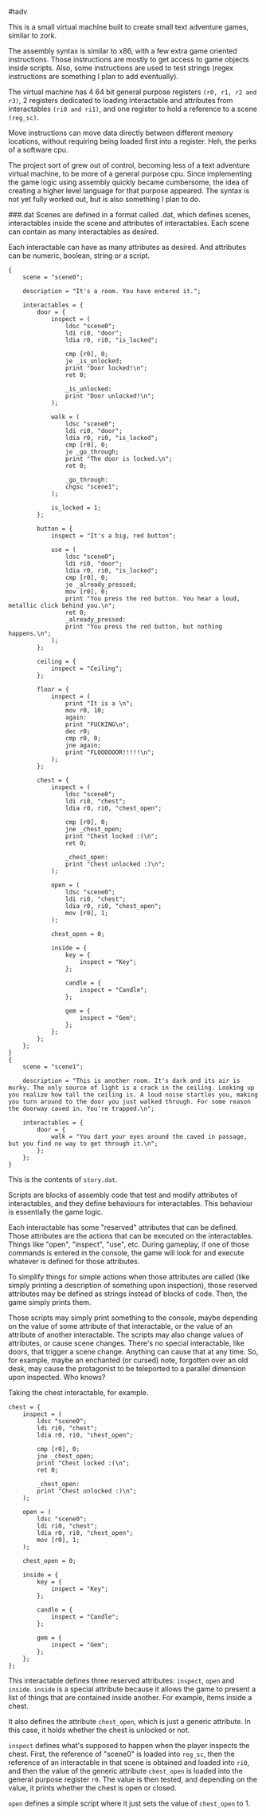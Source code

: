 #tadv

This is a small virtual machine built to create small text adventure games, similar to zork.

The assembly syntax is similar to x86, with a few extra game oriented instructions. Those instructions are mostly to get access to game objects inside scripts. Also, some instructions are used to test strings (regex instructions are something I plan to add eventually).

The virtual machine has 4 64 bit general purpose registers `(r0, r1, r2 and r3)`, 2 registers dedicated to loading interactable and attributes from interactables `(ri0 and ri1)`, and one register to hold a reference to a scene `(reg_sc)`.

Move instructions can move data directly between different memory locations, without requiring being loaded first into a register. Heh, the perks of a software cpu.

The project sort of grew out of control, becoming less of a text adventure virtual machine, to be more of a general purpose cpu. Since implementing the game logic using assembly quickly became cumbersome, the idea of creating a higher level language for that purpose appeared. The syntax is not yet fully worked out, but is also something I plan to do. 


###.dat
Scenes are defined in a format called .dat, which defines scenes, interactables inside the scene and attributes of interactables. Each scene can contain as many interactables as desired. 

Each interactable can have as many attributes as desired. And attributes can be numeric, boolean, string or a script. 


```
{
    scene = "scene0";

    description = "It's a room. You have entered it.";
    
    interactables = {
        door = {
            inspect = (
                ldsc "scene0";
                ldi ri0, "door";
                ldia r0, ri0, "is_locked";

                cmp [r0], 0;
                je _is_unlocked;
                print "Door locked!\n";
                ret 0;

                _is_unlocked:
                print "Door unlocked!\n";
            );

            walk = (
                ldsc "scene0";
                ldi ri0, "door";
                ldia r0, ri0, "is_locked";
                cmp [r0], 0;
                je _go_through;
                print "The door is locked.\n";
                ret 0;

                _go_through:
                chgsc "scene1";
            );

            is_locked = 1;
        };

        button = {
            inspect = "It's a big, red button";

            use = (
                ldsc "scene0";
                ldi ri0, "door";
                ldia r0, ri0, "is_locked";
                cmp [r0], 0;
                je _already_pressed;
                mov [r0], 0;
                print "You press the red button. You hear a loud, metallic click behind you.\n";
                ret 0;
                _already_pressed:
                print "You press the red button, but nothing happens.\n";
            );
        };

        ceiling = {
            inspect = "Ceiling";
        };

        floor = {
            inspect = (
                print "It is a \n";
                mov r0, 10;
                again:
                print "FUCKING\n";
                dec r0;
                cmp r0, 0;
                jne again;
                print "FLOOOOOOR!!!!!\n";
            );
        };

        chest = {
            inspect = (
                ldsc "scene0";
                ldi ri0, "chest";
                ldia r0, ri0, "chest_open";
                
                cmp [r0], 0;
                jne _chest_open;
                print "Chest locked :(\n";
                ret 0;

                _chest_open:
                print "Chest unlocked :)\n";
            );

            open = (
                ldsc "scene0";
                ldi ri0, "chest";
                ldia r0, ri0, "chest_open";
                mov [r0], 1;
            );

            chest_open = 0;

            inside = {
                key = {
                    inspect = "Key";
                };

                candle = {
                    inspect = "Candle";
                };

                gem = {
                    inspect = "Gem";
                };
            };
        };
    };
}
{
    scene = "scene1";

    description = "This is another room. It's dark and its air is murky. The only source of light is a crack in the ceiling. Looking up you realize how tall the ceiling is. A loud noise startles you, making you turn around to the door you just walked through. For some reason the doorway caved in. You're trapped.\n";

    interactables = {
        door = {
            walk = "You dart your eyes around the caved in passage, but you find no way to get through it.\n"; 
        };
    };
}
```


This is the contents of `story.dat`. 

Scripts are blocks of assembly code that test and modify attributes of interactables, and they define behaviours for interactables. This behaviour is essentially the game logic.

Each interactable has some "reserved" attributes that can be defined. Those attributes are the actions that can be executed on the interactables. Things like "open", "inspect", "use", etc. During gameplay, if one of those commands is entered in the console, the game will look for and execute whatever is defined for those attributes.

To simplify things for simple actions when those attributes are called (like simply printing a description of something upon inspection), those reserved attributes may be defined as strings instead of blocks of code. Then, the game simply prints them. 

Those scripts may simply print something to the console, maybe depending on the value of some attribute of that interactable, or the value of an attribute of another interactable. The scripts may also change values of attributes, or cause scene changes. There's no special interactable, like doors, that trigger a scene change. Anything can cause that at any time. So, for example, maybe an enchanted (or cursed) note, forgotten over an old desk, may cause the protagonist to be teleported to a parallel dimension upon inspected. Who knows?

Taking the chest interactable, for example.

```
chest = {
    inspect = (
        ldsc "scene0";
        ldi ri0, "chest";
        ldia r0, ri0, "chest_open";
        
        cmp [r0], 0;
        jne _chest_open;
        print "Chest locked :(\n";
        ret 0;

        _chest_open:
        print "Chest unlocked :)\n";
    );

    open = (
        ldsc "scene0";
        ldi ri0, "chest";
        ldia r0, ri0, "chest_open";
        mov [r0], 1;
    );

    chest_open = 0;

    inside = {
        key = {
            inspect = "Key";
        };

        candle = {
            inspect = "Candle";
        };

        gem = {
            inspect = "Gem";
        };
    };
};
```

This interactable defines three reserved attributes: `inspect`, `open` and `inside`. `inside` is a special attribute because it allows the game to present a list of things that are contained inside another. For example, items inside a chest.

It also defines the attribute `chest_open`, which is just a generic attribute. In this case, it holds whether the chest is unlocked or not.

`inspect` defines what's supposed to happen when the player inspects the chest. First, the reference of "scene0" is loaded into `reg_sc`, then the reference of an interactable in that scene is obtained and loaded into `ri0`, and then the value of the generic attribute `chest_open` is loaded into the general purpose register `r0`. The value is then tested, and depending on the value, it prints whether the chest is open or closed.

`open` defines a simple script where it just sets the value of `chest_open` to 1.
